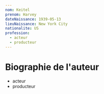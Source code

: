 ```yaml
---
nom: Keitel
prenom: Harvey
dateNaissance: 1939-05-13
lieuNaissance: New York City
nationalite: US
profession:
  - acteur
  - producteur
---
```


# Biographie de l'auteur

- acteur
- producteur
